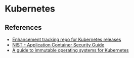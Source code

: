 # Kubernetes

## References
* [Enhancement tracking repo for Kubernetes releases](https://github.com/kubernetes/enhancements)
* [NIST - Application Container Security Guide](https://nvlpubs.nist.gov/nistpubs/SpecialPublications/NIST.SP.800-190.pdf)
* [A guide to immutable operating systems for Kubernetes](https://www.siderolabs.com/blog/a-guide-to-operating-systems-for-kubernetes/)
